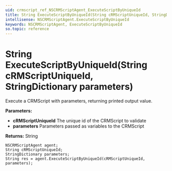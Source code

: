```yaml
---
uid: crmscript_ref_NSCRMScriptAgent_ExecuteScriptByUniqueId
title: String ExecuteScriptByUniqueId(String cRMScriptUniqueId, StringDictionary parameters)
intellisense: NSCRMScriptAgent.ExecuteScriptByUniqueId
keywords: NSCRMScriptAgent, ExecuteScriptByUniqueId
so.topic: reference
---
```


# String ExecuteScriptByUniqueId(String cRMScriptUniqueId, StringDictionary parameters)

Execute a CRMScript with parameters, returning printed output value.

**Parameters:**
 - **cRMScriptUniqueId** The unique id of the CRMScript to validate
 - **parameters** Parameters passed as variables to the CRMScript

**Returns:** String

```crmscript
NSCRMScriptAgent agent;
String cRMScriptUniqueId;
StringDictionary parameters;
String res = agent.ExecuteScriptByUniqueId(cRMScriptUniqueId, parameters);
```

